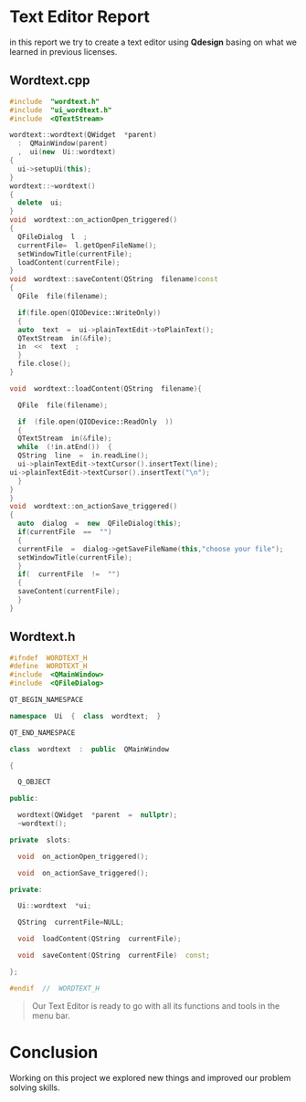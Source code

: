 ﻿# Text Editor Report
 in this report we try to create a text editor using **Qdesign** basing on what we learned in previous licenses.

## Wordtext.cpp
```cpp
#include  "wordtext.h"
#include  "ui_wordtext.h"
#include  <QTextStream>

wordtext::wordtext(QWidget  *parent)
  :  QMainWindow(parent)
  ,  ui(new  Ui::wordtext)
{
  ui->setupUi(this);
}
wordtext::~wordtext()
{
  delete  ui;
}
void  wordtext::on_actionOpen_triggered()
{
  QFileDialog  l  ;
  currentFile=  l.getOpenFileName();
  setWindowTitle(currentFile);
  loadContent(currentFile);
}
void  wordtext::saveContent(QString  filename)const
{
  QFile  file(filename);

  if(file.open(QIODevice::WriteOnly))
  { 
  auto  text  =  ui->plainTextEdit->toPlainText();
  QTextStream  in(&file);
  in  <<  text  ;
  }
  file.close();
}

void  wordtext::loadContent(QString  filename){

  QFile  file(filename);

  if  (file.open(QIODevice::ReadOnly  ))  
  {
  QTextStream  in(&file);
  while  (!in.atEnd())  {
  QString  line  =  in.readLine();
  ui->plainTextEdit->textCursor().insertText(line);
ui->plainTextEdit->textCursor().insertText("\n");
  }
}
}
void  wordtext::on_actionSave_triggered()
{
  auto  dialog  =  new  QFileDialog(this);
  if(currentFile  ==  "")
  {
  currentFile  =  dialog->getSaveFileName(this,"choose your file");
  setWindowTitle(currentFile);
  }
  if(  currentFile  !=  "")
  {
  saveContent(currentFile);
  }
}
```
## Wordtext.h
```cpp
#ifndef  WORDTEXT_H
#define  WORDTEXT_H
#include  <QMainWindow>
#include  <QFileDialog>

QT_BEGIN_NAMESPACE

namespace  Ui  {  class  wordtext;  }

QT_END_NAMESPACE

class  wordtext  :  public  QMainWindow

{

  Q_OBJECT

public:

  wordtext(QWidget  *parent  =  nullptr);
  ~wordtext();

private  slots:

  void  on_actionOpen_triggered();

  void  on_actionSave_triggered();

private:

  Ui::wordtext  *ui;

  QString  currentFile=NULL;

  void  loadContent(QString  currentFile);

  void  saveContent(QString  currentFile)  const;

};

#endif  //  WORDTEXT_H
```
>Our Text Editor is ready to go with all its functions and tools  in the menu bar.

# Conclusion 
Working on this project we explored new things and  improved our problem solving skills.
